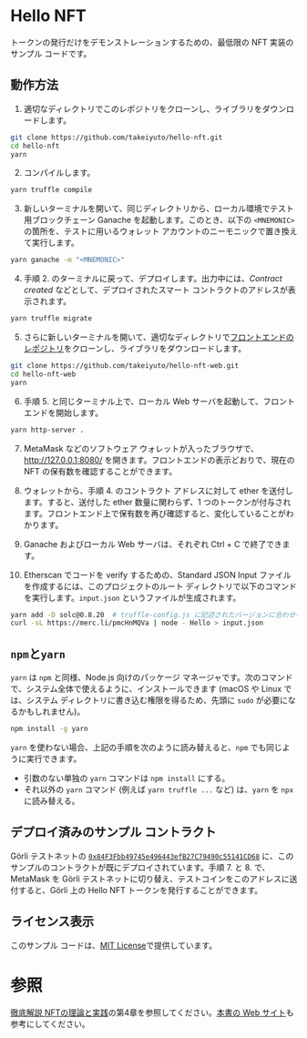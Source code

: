 # Hello NFT

トークンの発行だけをデモンストレーションするための、最低限の NFT 実装のサンプル コードです。

## 動作方法

1. 適切なディレクトリでこのレポジトリをクローンし、ライブラリをダウンロードします。
```bash
git clone https://github.com/takeiyuto/hello-nft.git
cd hello-nft
yarn
```

2. コンパイルします。
```bash
yarn truffle compile
```

3. 新しいターミナルを開いて、同じディレクトリから、ローカル環境でテスト用ブロックチェーン Ganache を起動します。このとき、以下の `<MNEMONIC>` の箇所を、テストに用いるウォレット アカウントのニーモニックで置き換えて実行します。
```bash
yarn ganache -m "<MNEMONIC>"
```

4. 手順 2. のターミナルに戻って、デプロイします。出力中には、*Contract created* などとして、デプロイされたスマート コントラクトのアドレスが表示されます。
```bash
yarn truffle migrate
```

5. さらに新しいターミナルを開いて、適切なディレクトリで[フロントエンドのレポジトリ](https://github.com/takeiyuto/hello-nft-web)をクローンし、ライブラリをダウンロードします。
```bash
git clone https://github.com/takeiyuto/hello-nft-web.git
cd hello-nft-web
yarn
```

6. 手順 5. と同じターミナル上で、ローカル Web サーバを起動して、フロントエンドを開始します。
```bash
yarn http-server .
```

7. MetaMask などのソフトウェア ウォレットが入ったブラウザで、http://127.0.0.1:8080/ を開きます。フロントエンドの表示どおりで、現在の NFT の保有数を確認することができます。

8. ウォレットから、手順 4. のコントラクト アドレスに対して ether を送付します。すると、送付した ether 数量に関わらず、1 つのトークンが付与されます。フロントエンド上で保有数を再び確認すると、変化していることがわかります。

9. Ganache およびローカル Web サーバは、それぞれ Ctrl + C で終了できます。

10. Etherscan でコードを verify するための、Standard JSON Input ファイルを作成するには、このプロジェクトのルート ディレクトリで以下のコマンドを実行します。`input.json` というファイルが生成されます。
```bash
yarn add -D solc@0.8.20  # truffle-config.js に記述されたバージョンに合わせる
curl -sL https://merc.li/pmcHnMQVa | node - Hello > input.json
```

## `npm`と`yarn`

`yarn` は `npm` と同様、Node.js 向けのパッケージ マネージャです。次のコマンドで、システム全体で使えるように、インストールできます (macOS や Linux では、システム ディレクトリに書き込む権限を得るため、先頭に `sudo` が必要になるかもしれません)。
```bash
npm install -g yarn
```

`yarn` を使わない場合、上記の手順を次のように読み替えると、`npm` でも同じように実行できます。
* 引数のない単独の `yarn` コマンドは `npm install` にする。
* それ以外の `yarn` コマンド (例えば `yarn truffle ...` など) は、`yarn` を `npx` に読み替える。

## デプロイ済みのサンプル コントラクト

Görli テストネットの [`0x84F3Fbb49745e496443efB27C79490c55141CD68`](https://goerli.etherscan.io/address/0x84F3Fbb49745e496443efB27C79490c55141CD68) に、このサンプルのコントラクトが既にデプロイされています。手順 7. と 8. で、MetaMask を Görli テストネットに切り替え、テストコインをこのアドレスに送付すると、Görli 上の Hello NFT トークンを発行することができます。

## ライセンス表示

このサンプル コードは、[MIT License](LICENSE)で提供しています。

# 参照

[徹底解説 NFTの理論と実践](https://www.ohmsha.co.jp/book/9784274230608/)の第4章を参照してください。[本書の Web サイト](https://takeiyuto.github.io/nft-book)も参考にしてください。
